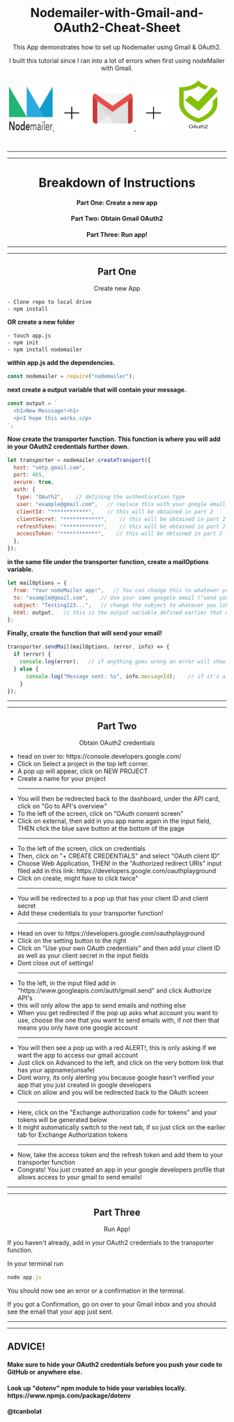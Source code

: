 <h1 align="center">Nodemailer-with-Gmail-and-OAuth2-Cheat-Sheet</h1>

<p align="center">This App demonstrates how to set up Nodemailer using Gmail &amp; OAuth2.</p>
<p align="center">I built this tutorial since I ran into a lot of errors when first using nodeMailer with Gmail.</p>


<p align="center" >
  <a href="https://nodemailer.com/about/">
    <img height="100px" width="100px" src="logos/nodeMailer.png" alt="nodeMailer">
  </a>
  <img height="80px" width="80px" src="logos/plusSign.png"/>
  <a href="https://Gmail.com">
    <img height="100px" width="100px" src="logos/Gmail.png" alt="Gmail">
  </a>
  <img height="80px" width="80px" src="logos/plusSign.png"/>
  <a href="https://oauth.net/2/">
    <img height="120px" width="120px" src="logos/imageedit_1_3752143845.png" alt="OAuth2">
  </a>
</p>
<br/>

___
___

<h1 align="center">Breakdown of Instructions</h1>
<h4 align="center">Part One: Create a new app</h4>
<h4 align="center">Part Two: Obtain Gmail OAuth2</h4>
<h4 align="center">Part Three: Run app!</h4>


___
___


<h2 align="center">Part One</h2>
<p align="center">Create new App</p>

```
- Clone repo to local drive
- npm install
```
<strong>OR</strong>
<strong>create a new folder</strong>
```
- touch app.js
- npm init
- npm install nodemailer
```
<strong>within app.js add the dependencies.</strong>
```javaScript
const nodemailer = require("nodemailer");
```
<strong>next create a output variable that will contain your message.</strong>
```javaScript
const output = `
  <h1>New Messsage!<h1>
  <p>I hope this works.</p>
`;
```
<strong>Now create the transporter function.</strong>
<strong>This function is where you will add in your OAuth2 credentials further down.</strong>

```javaScript
let transporter = nodemailer.createTransport({
  host: "smtp.gmail.com",
  port: 465,
  secure: true,
  auth: {
   type: "OAuth2",    // defining the authentication type
   user: "example@gmail.com",   // replace this with your google email
   clientId: "************",    // this will be obtained in part 2
   clientSecret: "************",    // this will be obtained in part 2
   refreshToken: "************",    // this will be obtained in part 2 
   accessToken: "************",    // this will be obtained in part 2      
  },
});
```

<strong>in the same file under the transporter function, create a mailOptions variable.</strong>

```javaScript
let mailOptions = {
  from: "Your nodeMailer app!",   // You can change this to whatever you like. !this is NOT where you add in the email address!
  to: "example@gmail.com",    // Use your same googele email ("send yourself an email") to test if the app works.
  subject: "Testing123...",   // change the subject to whatever you like.
  html: output,   // this is the output variable defined earlier that contains our message.
};
```

<strong>Finally, create the function that will send your email!</strong>

```javaScript
transporter.sendMail(mailOptions, (error, info) => {  
  if (error) {
    console.log(error);   // if anything goes wrong an error will show up in your terminal.
  } else {
      console.log("Message sent: %s", info.messageId);    // if it's a success, a confirmation will show up in your terminal.
    }
});
```

___
___


<h2 align="center">Part Two</h2>
<p align="center">Obtain OAuth2 credentials</p>

<ul>
<li>head on over to: https://console.developers.google.com/</li>
<li>Click on Select a project in the top left corner.</li>
<li>A pop up will appear, click on NEW PROJECT</li>
<li>Create a name for your project</li>
  
___


<li>You will then be redirected back to the dashboard, under the API card, click on "Go to API's overview"</li>
<li>To the left of the screen, click on "OAuth consent screen"</li>
<li>Click on external, then add in you app name again in the input field, THEN click the blue save button at the bottom of the page</li>
  
___


<li>To the left of the screen, click on credentials</li>
<li>Then, click on "+ CREATE CREDENTIALS" and select "OAuth client ID"</li>
<li>Choose Web Application, THEN! in the "Authorized redirect URIs" input filed add in this link: https://developers.google.com/oauthplayground</li>
<li>Click on create, might have to click twice"</li>
  
___


<li>You will be redirected to a pop up that has your client ID and client secret</li>
<li>Add these credentials to your transporter function!</li>
  
___


<li>Head on over to https://developers.google.com/oauthplayground</li>
<li>Click on the setting button to the right</li>
<li>Click on "Use your own OAuth credentials" and then add your client ID as well as your client secret in the input fields</li>
<li>Dont close out of settings!</li>
  
___


<li>To the left, in the input filed add in "https://www.googleapis.com/auth/gmail.send" and click Authorize API's</li>
<li>this will only allow the app to send emails and nothing else</li>
<li>When you get redirected if the pop up asks what account you want to use, choose the one that you want to send emails with, if not then that means you only have one google account</li>
  
___


<li>You will then see a pop up with a red ALERT!, this is only asking if we want the app to access our gmail account</li>
<li>Just click on Advanced to the left, and click on the very bottom link that has your appname(unsafe)
<li>Dont worry, its only alerting you because google hasn't verified your app that you just created in google developers</li>
<li>Click on allow and you will be redirected back to the OAuth screen</li>
  
___


<li>Here, click on the "Exchange authorization code for tokens" and your tokens will be generated below</li>
<li>It might automatically switch to the next tab, if so just click on the earlier tab for Exchange Authorization tokens</li>
  
___


<li>Now, take the access token and the refresh token and add them to your transporter function</li>
<li>Congrats! You just created an app in your google developers profile that allows access to your gmail to send emails!</li>
</ul>


___
___


<h2 align="center">Part Three</h2>
<p align="center">Run App!</p>

<p>If you haven't already, add in your OAuth2 credentials to the transporter function.</p>
<p>In your terminal run</p>

```javaScript
node app.js
```

<p>You should now see an error or a confirmation in the terminal.</p>
<p>If you got a Confirmation, go on over to your Gmail inbox and you should see the email that your app just sent.<p>

___
___



<h2>ADVICE!</h2>
<h4>Make sure to hide your OAuth2 credentials before you push your code to GitHub or anywhere else.<h4>
<h4>Look up "dotenv" npm module to hide your variables locally. https://www.npmjs.com/package/dotenv<h4>
  
@tcanbolat

